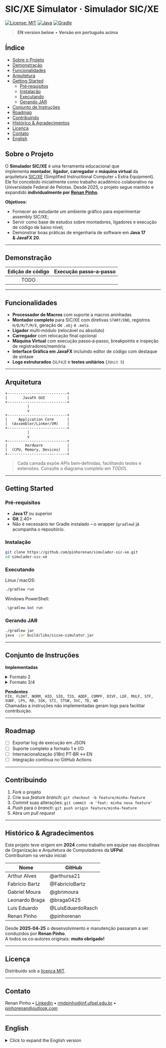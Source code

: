 # SIC/XE Simulator · Simulador SIC/XE
[![License: MIT](https://img.shields.io/badge/License-MIT-brightgreen.svg)](LICENSE) [![Java](https://img.shields.io/badge/Java-17%2B-red)](https://openjdk.org/) [![Gradle](https://img.shields.io/badge/Build-Gradle-blueviolet)](https://gradle.org/)

> **EN version below** • **Versão em português acima**

## Índice
- [Sobre o Projeto](#sobre-o-projeto)
- [Demonstração](#demonstra%C3%A7%C3%A3o)
- [Funcionalidades](#funcionalidades)
- [Arquitetura](#arquitetura)
- [Getting Started](#getting-started)
  - [Pré‑requisitos](#pré‑requisitos)
  - [Instalação](#instalação)
  - [Executando](#executando)
  - [Gerando JAR](#gerando-jar)
- [Conjunto de Instruções](#conjunto-de-instruções)
- [Roadmap](#roadmap)
- [Contribuindo](#contribuindo)
- [Histórico & Agradecimentos](#hist%C3%B3rico--agradecimentos)
- [Licença](#licença)
- [Contato](#contato)
- [English](#english)

## Sobre o Projeto
O **Simulador SIC/XE** é uma ferramenta educacional que implementa **montador**, **ligador**, **carregador** e **máquina virtual** da arquitetura [SIC/XE](https://en.wikipedia.org/wiki/SIC/XE) (Simplified Instructional Computer + Extra Equipment).
Ele foi concebido inicialmente como trabalho acadêmico colaborativo na Universidade Federal de Pelotas.
Desde 2025, o projeto segue mantido e expandido **individualmente por [Renan Pinho](https://github.com/pinhorenan)**.

**Objetivos:**
* Fornecer ao estudante um ambiente gráfico para experimentar assembly SIC/XE;
* Servir como base de estudos sobre montadores, ligadores e execução de código de baixo nível;
* Demonstrar boas práticas de engenharia de software em **Java 17 & JavaFX 20**.

---

## Demonstração
| Edição de código | Execução passo‑a‑passo |
| :---: | :---: |
| TODO |

---

## Funcionalidades
- **Processador de Macros** com suporte a macros aninhadas  
- **Montador completo** para SIC/XE com diretivas `START/END`, registros `H/D/R/T/M/E`, geração de `.obj` e `.meta`  
- **Ligador** multi‑módulo (relocável ou absoluto)  
- **Carregador** com relocação final opcional  
- **Máquina Virtual** com execução passo‑a‑passo, breakpoints e inspeção de registradores/memória  
- **Interface Gráfica em JavaFX** incluindo editor de código com destaque de sintaxe  
- **Logs estruturados** (`SLF4J`) e **testes unitários** (`JUnit 5`)

---

## Arquitetura
```
+---------------------------+
|       JavaFX GUI          |
+---------------------------+
          |
          v
+---------------------------+
|     Application Core      |
|  (Assembler/Linker/VM)    |
+---------------------------+
          |
          v
+---------------------------+
|        Hardware           |
|  (CPU, Memory, Devices)   |
+---------------------------+
```
> Cada camada expõe APIs bem‑definidas, facilitando testes e extensões. Consulte o diagrama completo em *TODO*).

---

## Getting Started

### Pré‑requisitos
* **Java 17** ou superior  
* **Git** 2.40+  
* Não é necessário ter Gradle instalado – o wrapper (`gradlew`) já acompanha o repositório.

### Instalação
```bash
git clone https://github.com/pinhorenan/simulador-sic-xe.git
cd simulador-sic-xe
```

### Executando
Linux / macOS:
```bash
./gradlew run
```
Windows PowerShell:
```powershell
.\gradlew.bat run
```

### Gerando JAR
```bash
./gradlew jar
java -jar build/libs/sicxe-simulator.jar
```

---

## Conjunto de Instruções
**Implementadas**
<details>
<summary>Formato 2</summary>

`ADDR, CLEAR, COMPR, DIVR, MULR, RMO, SHIFTL, SHIFTR, SUBR, TIXR`
</details>

<details>
<summary>Formato 3/4</summary>

`ADD, AND, COMP, DIV, J, JEQ, JGT, JLT, JSUB, LDA, LDB, LDCH, LDL, LDS, LDT, LDX, MUL, OR, RSUB, STA, STB, STCH, STL, STS, STT, STX, SUB, TIX`
</details>

**Pendentes**  
`FIX, FLOAT, NORM, HIO, SIO, TIO, ADDF, COMPF, DIVF, LDF, MULF, STF, SUBF, LPS, RD, SSK, STI, STSW, SVC, TD, WD`  
Chamadas a instruções não implementadas geram logs para facilitar contribuição.

---

## Roadmap
- [ ] Exportar log de execução em JSON
- [ ] Suporte completo a formato 1 e I/O
- [ ] Internacionalização (i18n) PT‑BR ↔ EN
- [ ] Integração contínua no GitHub Actions

---

## Contribuindo
1. *Fork* o projeto
2. Crie sua *feature branch*: `git checkout -b feature/minha-feature`
3. *Commit* suas alterações: `git commit -m 'feat: minha nova feature'`
4. *Push* para o *branch*: `git push origin feature/minha-feature`
5. Abra um *pull request*

---

## Histórico & Agradecimentos
Este projeto teve origem em **2024** como trabalho em equipe nas disciplinas de Organização e Arquitetura de Computadores da **UFPel**.  
Contribuíram na versão inicial:

| Nome | GitHub |
|---|---|
| Arthur Alves | @arthursa21 |
| Fabricio Bartz | @FabricioBartz |
| Gabriel Moura | @gbrimoura |
| Leonardo Braga | @braga0425 |
| Luis Eduardo | @LuisEduardoRasch |
| Renan Pinho | @pinhorenan |

Desde **2025‑04‑25** o desenvolvimento e manutenção passaram a ser conduzidos por **Renan Pinho**.  
A todos os co‑autores originais: **muito obrigado!**

---

## Licença
Distribuído sob a [licença MIT](LICENSE).

---

## Contato
Renan Pinho • [LinkedIn](https://www.linkedin.com/in/pinhorenan/) • rmdpinho@inf.ufpel.edu.br • pinhorenan@outlook.com

---

## English
<details>
<summary>Click to expand the English version</summary>

### SIC/XE Simulator
Educational assembler, linker, loader and virtual machine for the SIC/XE architecture, built with **Java 17 + JavaFX**.

*TODO*

</details>

